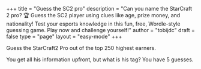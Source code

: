 +++
title = "Guess the SC2 pro"
description = "Can you name the StarCraft 2 pro? 🏆 Guess the SC2 player using clues like age, prize money, and nationality! Test your esports knowledge in this fun, free, Wordle-style guessing game. Play now and challenge yourself!"
author = "tobijdc"
draft = false
type = "page"
layout = "easy-mode"
+++

Guess the StarCraft2 Pro out of the top 250 highest earners.

You get all his information upfront, but what is his tag? You have 5 guesses.
